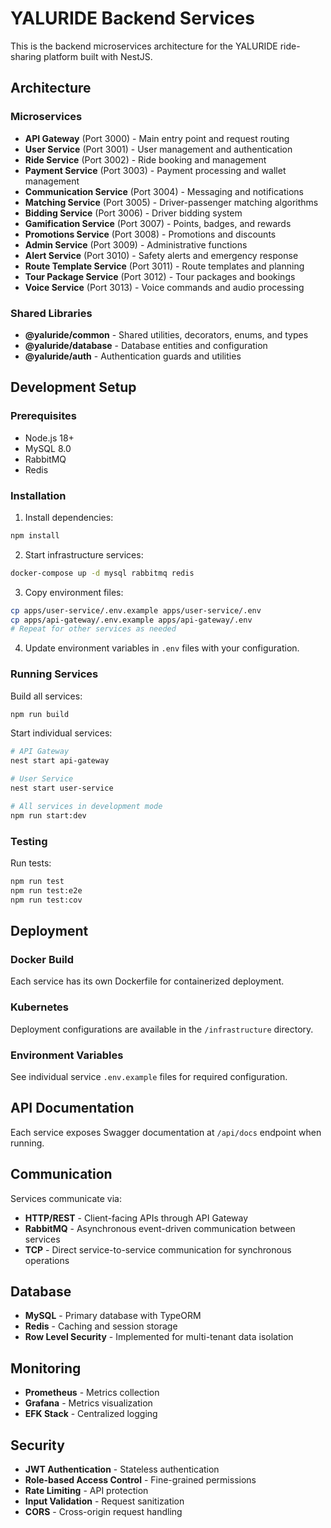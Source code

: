 # YALURIDE Backend Services

This is the backend microservices architecture for the YALURIDE ride-sharing platform built with NestJS.

## Architecture

### Microservices
- **API Gateway** (Port 3000) - Main entry point and request routing
- **User Service** (Port 3001) - User management and authentication
- **Ride Service** (Port 3002) - Ride booking and management
- **Payment Service** (Port 3003) - Payment processing and wallet management
- **Communication Service** (Port 3004) - Messaging and notifications
- **Matching Service** (Port 3005) - Driver-passenger matching algorithms
- **Bidding Service** (Port 3006) - Driver bidding system
- **Gamification Service** (Port 3007) - Points, badges, and rewards
- **Promotions Service** (Port 3008) - Promotions and discounts
- **Admin Service** (Port 3009) - Administrative functions
- **Alert Service** (Port 3010) - Safety alerts and emergency response
- **Route Template Service** (Port 3011) - Route templates and planning
- **Tour Package Service** (Port 3012) - Tour packages and bookings
- **Voice Service** (Port 3013) - Voice commands and audio processing

### Shared Libraries
- **@yaluride/common** - Shared utilities, decorators, enums, and types
- **@yaluride/database** - Database entities and configuration
- **@yaluride/auth** - Authentication guards and utilities

## Development Setup

### Prerequisites
- Node.js 18+
- MySQL 8.0
- RabbitMQ
- Redis

### Installation

1. Install dependencies:
```bash
npm install
```

2. Start infrastructure services:
```bash
docker-compose up -d mysql rabbitmq redis
```

3. Copy environment files:
```bash
cp apps/user-service/.env.example apps/user-service/.env
cp apps/api-gateway/.env.example apps/api-gateway/.env
# Repeat for other services as needed
```

4. Update environment variables in `.env` files with your configuration.

### Running Services

Build all services:
```bash
npm run build
```

Start individual services:
```bash
# API Gateway
nest start api-gateway

# User Service
nest start user-service

# All services in development mode
npm run start:dev
```

### Testing

Run tests:
```bash
npm run test
npm run test:e2e
npm run test:cov
```

## Deployment

### Docker Build
Each service has its own Dockerfile for containerized deployment.

### Kubernetes
Deployment configurations are available in the `/infrastructure` directory.

### Environment Variables
See individual service `.env.example` files for required configuration.

## API Documentation

Each service exposes Swagger documentation at `/api/docs` endpoint when running.

## Communication

Services communicate via:
- **HTTP/REST** - Client-facing APIs through API Gateway
- **RabbitMQ** - Asynchronous event-driven communication between services
- **TCP** - Direct service-to-service communication for synchronous operations

## Database

- **MySQL** - Primary database with TypeORM
- **Redis** - Caching and session storage
- **Row Level Security** - Implemented for multi-tenant data isolation

## Monitoring

- **Prometheus** - Metrics collection
- **Grafana** - Metrics visualization
- **EFK Stack** - Centralized logging

## Security

- **JWT Authentication** - Stateless authentication
- **Role-based Access Control** - Fine-grained permissions
- **Rate Limiting** - API protection
- **Input Validation** - Request sanitization
- **CORS** - Cross-origin request handling
